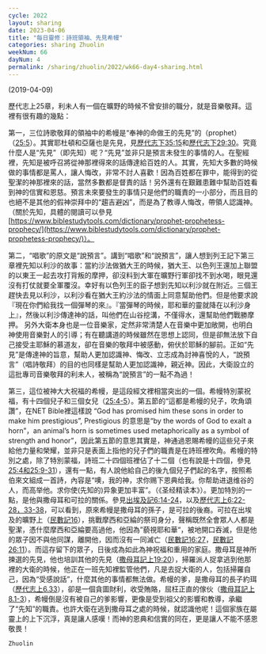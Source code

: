 ```yaml
---
cycle: 2022
layout: sharing
date: 2023-04-06
title: "每日靈修：詩班領袖、先見希幔"
categories: sharing Zhuolin
weekNum: 66
dayNum: 4
permalink: /sharing/zhuolin/2022/wk66-day4-sharing.html
--- 
```

(2019-04-09)

歷代志上25章，利未人有一個在曠野的時候不曾安排的職分，就是音樂敬拜。這裡有很有趣的幾點：

第一，三位詩歌敬拜的領袖中的希幔是“奉神的命做王的先見”的（prophet）（[25:5](https://www.biblegateway.com/passage/?search=歷代志上25.5&version=CUVMPT)）。其實耶杜頓和亞薩也是先見，見[歷代志下35:15](https://www.biblegateway.com/passage/?search=歷代志下35.15&version=CUVMPT)和[歷代志下29:30](https://www.biblegateway.com/passage/?search=歷代志下29.30&version=CUVMPT)。究竟什麼人是“先見”（即先知）呢？“先見”並非只是預言未發生的事情的人。在聖經裡，先知是被呼召將從神那裡得來的話傳達給百姓的人。其實，先知大多數的時候做的事情都是罵人，讓人悔改，非常不討人喜歡！因為百姓都在罪中，能得到的從聖潔的神那裡來的話，當然多數都是督責的話！另外還有在艱難患難中幫助百姓看到神的信實和恩慈。預言未來要發生的事情只是他們的職責的一小部分，而且目的也絕不是其他的假神崇拜中的“趨吉避凶”，而是為了教導人悔改，帶領人認識神。（關於先知，具體的閱讀可以參見[https://www.biblestudytools.com/dictionary/prophet-prophetess-prophecy/](https://www.biblestudytools.com/dictionary/prophet-prophetess-prophecy/)）。

第二，“唱歌”的原文是“說預言”。講到“唱歌”和“說預言”，讓人想到列王記下第三章裡先知以利沙的故事：當約沙法做猶大王的時候，猶大王、以色列王還加上聯盟的以東王一起去攻打背叛的摩押，卻沒料到大軍在曠野行軍卻找不到水喝，眼見還沒有打仗就要全軍覆沒。幸好有以色列王的臣子想到先知以利沙就在附近。三個王趕快去見以利沙，以利沙看在猶大王約沙法的情面上同意幫助他們。但是他要求說『現在你們給我找一個彈琴的來』。『當彈琴的時候，耶和華的靈就降在以利沙身上』，然後以利沙傳達神的話，叫他們在山谷挖溝，不僅得水，還幫助他們戰勝摩押。 另外大衛本身也是一位音樂家，定然非常清楚人在音樂中更加敞開，也明白神使用音樂對人的引導；有在聽講道的時候雖然在思想上認同，但是卻無法放下自己接受主耶穌的慕道友，卻在音樂的敬拜中被感動，俯伏於耶穌的腳前。正如“先見”是傳達神的旨意，幫助人更加認識神、悔改、立志成為討神喜悅的人，“說預言”（唱詩敬拜）的目的也同樣是幫助人更加認識神，親近神。因此，大衛設立的這批專司音樂敬拜的利未人，被稱為“說預言”的一點不為過！

第三，這位被神大大祝福的希幔，是這段經文裡相當突出的一個。希幔特別蒙祝福，有十四個兒子和三個女兒（[25:4-5](https://www.biblegateway.com/passage/?search=歷代志上25.4-5&version=CUVMPT)）。第五節的“這都是希幔的兒子，吹角頌讚”，在NET Bible裡這樣說 “God has promised him these sons in order to make him prestigious”, Prestigious 的意思是“by the words of God to exalt a horn”，an animal’s horn is sometimes used metaphorically as a symbol of strength and honor”，因此第五節的意思其實是，神通過恩賜希幔的這些兒子來給他力量和榮耀，並非只是表面上指他的兒子們的職責是在詩班裡吹角。希幔的特別之處，除了特別蒙福，詩班二十四個班裡佔了十二個（也有說是十四個，參見[25:4和25:9-31](https://www.biblegateway.com/passage/?search=歷代志上25.4%2C9-31&version=CUVMPT)），還有一點，有人說他給自己的後九個兒子們起的名字，按照希伯來文組成一首詩，內容是“噢，我的神，求你赐下恩典给我。你帮助进退维谷的人，而高举他。求你使(先知的)异象更加丰富”。（《圣经精读本》）。更加特別的一點，是他與撒母耳和可拉的關係。參見[出埃及記6:14-24](https://www.biblegateway.com/passage/?search=出埃及記6.14-24&version=CUVMPT)，以及[歷代志上6:22-28，33-38](https://www.biblegateway.com/passage/?search=歷代志上6.22-28%2C33-38&version=CUVMPT)，可以看到，原來希幔是撒母耳的孫子，是可拉的後裔。可拉在出埃及的曠野上（[民數記16](https://www.biblegateway.com/passage/?search=民數記16&version=CUVMPT)），挑戰摩西和亞綸的祭司身分，聲稱既然全會眾人人都是聖潔，憑什麼摩西和亞綸要高過他，他因為”藐視耶和華“，被地開口吞滅，但是他的眾子因不與他同謀，離開他，因而沒有一同滅亡（[民數記16:27](https://www.biblegateway.com/passage/?search=民數記26.27&version=CUVMPT)，[民數記26:11](https://www.biblegateway.com/passage/?search=民數記26.11&version=CUVMPT)）。而這存留下的眾子，日後成為如此為神祝福和重用的家庭。撒母耳是神所揀選的先見，他也培訓其他的先見（[撒母耳記上19:20](https://www.biblegateway.com/passage/?search=撒母耳記上19.20&version=CUVMPT)），掃羅派人捉拿逃到他那裡的大衛的時候，他正在一班先知裡監管他們，凡是去捉大衛的人，包括掃羅自己，因為“受感說話”，什麼其他的事情都無法做。希幔的爹，是撒母耳的長子約珥（[歷代志上6.33](https://www.biblegateway.com/passage/?search=歷代志上6.33&version=CUVMPT)），卻是一個貪圖財利，收受賄賂，屈枉正直的傢伙（[撒母耳記上8.1-3](https://www.biblegateway.com/passage/?search=撒母耳記上8.1-3&version=CUVMPT)），希幔倒是沒有被自己的爹影響，更像是受到祖父的影響和教導，承繼了“先知”的職責。也許大衛在逃到撒母耳之處的時候，就認識他呢！這個家族在屬靈上的上下沉浮，真是讓人感嘆！而神的恩典和信實的同在，更是讓人不能不感恩敬畏！

`Zhuolin`
